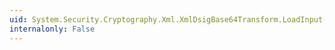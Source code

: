 ```yaml
---
uid: System.Security.Cryptography.Xml.XmlDsigBase64Transform.LoadInput(System.Object)
internalonly: False
---
```

